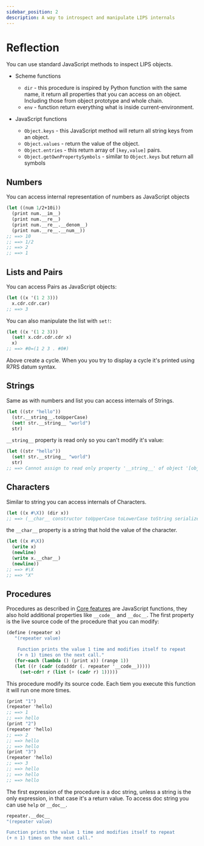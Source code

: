 ```yaml
---
sidebar_position: 2
description: A way to introspect and manipulate LIPS internals
---
```


# Reflection

You can use standard JavaScript methods to inspect LIPS objects.

* Scheme functions
  * `dir` - this procedure is inspired by Python function with the same name, it return all properties
     that you can access on an object. Including those from object prototype and whole chain.
  * `env` - function return everything what is inside current-environment.

* JavaScript functions
  * `Object.keys` - this JavaScript method will return all string keys from an object.
  * `Object.values` - return the value of the object.
  * `Object.entries` - this return array of `[key,value]` pairs.
  * `Object.getOwnPropertySymbols` - similar to `Object.keys` but return all symbols

## Numbers

You can access internal representation of numbers as JavaScript objects

```scheme
(let ((num 1/2+10i))
  (print num.__im__)
  (print num.__re__)
  (print num.__re__.__denom__)
  (print num.__re__.__num__))
;; ==> 10
;; ==> 1/2
;; ==> 2
;; ==> 1
```

## Lists and Pairs

You can access Pairs as JavaScript objects:

```scheme
(let ((x '(1 2 3)))
  x.cdr.cdr.car)
;; ==> 3
```

You can also manipulate the list with `set!`:

```scheme
(let ((x '(1 2 3)))
  (set! x.cdr.cdr.cdr x)
  x)
;; ==> #0=(1 2 3 . #0#)
```

Above create a cycle. When you you try to display a cycle it's printed using R7RS datum syntax.

## Strings

Same as with numbers and list you can access internals of Strings.

```scheme
(let ((str "hello"))
  (str.__string__.toUpperCase)
  (set! str.__string__ "world")
  str)
```

`__string__` property is read only so you can't modify it's value:

```scheme
(let ((str "hello"))
  (set! str.__string__ "world")
  str)
;; ==> Cannot assign to read only property '__string__' of object '[object Object]'
```

## Characters

Similar to string you can access internals of Characters.

```scheme
(let ((x #\X)) (dir x))
;; ==> (__char__ constructor toUpperCase toLowerCase toString serialize valueOf)
```

the `__char__` property is a string that hold the value of the character.

```scheme
(let ((x #\X))
  (write x)
  (newline)
  (write x.__char__)
  (newline))
;; ==> #\X
;; ==> "X"
```

## Procedures
Procedures as described in [Core features](/docs/lips/intro#procedures) are JavaScript functions,
they also hold additional properties like `__code__` and `__doc__`. The first property is the live
source code of the procedure that you can modify:

```scheme
(define (repeater x)
   "(repeater value)

    Function prints the value 1 time and modifies itself to repeat
    (+ n 1) times on the next call."
   (for-each (lambda () (print x)) (range 1))
   (let ((r (cadr (cdadddr (. repeater '__code__)))))
     (set-cdr! r (list (+ (cadr r) 1)))))
```

This procedure modify its source code. Each tiem you execute this function it will run one more
times.

```scheme
(print "1")
(repeater 'hello)
;; ==> 1
;; ==> hello
(print "2")
(repeater 'hello)
;; ==> 2
;; ==> hello
;; ==> hello
(print "3")
(repeater 'hello)
;; ==> 3
;; ==> hello
;; ==> hello
;; ==> hello
```

The first expression of the procedure is a doc string, unless a string is the only expression,
in that case it's a return value. To access doc string you can use `help` or `__doc__`.

```scheme
repeater.__doc__
"(repeater value)

Function prints the value 1 time and modifies itself to repeat
(+ n 1) times on the next call."
```
